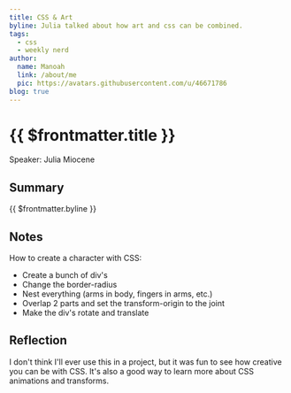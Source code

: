 ```yaml
---
title: CSS & Art
byline: Julia talked about how art and css can be combined.
tags:
  - css
  - weekly nerd
author:
  name: Manoah
  link: /about/me
  pic: https://avatars.githubusercontent.com/u/46671786
blog: true
---
```


# {{ $frontmatter.title }}

Speaker: Julia Miocene

## Summary

{{ $frontmatter.byline }}

## Notes

How to create a character with CSS:

- Create a bunch of div's
- Change the border-radius
- Nest everything (arms in body, fingers in arms, etc.)
- Overlap 2 parts and set the transform-origin to the joint
- Make the div's rotate and translate

## Reflection

I don't think I'll ever use this in a project, but it was fun to see how creative you can be with CSS. It's also a good way to learn more about CSS animations and transforms.
